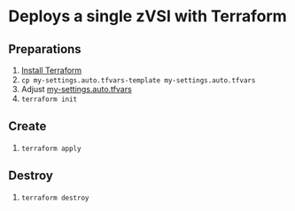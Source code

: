 # Deploys a single zVSI with Terraform

## Preparations

1. [Install Terraform](https://learn.hashicorp.com/tutorials/terraform/install-cli)
2. `cp my-settings.auto.tfvars-template my-settings.auto.tfvars`
3. Adjust [my-settings.auto.tfvars](my-settings.auto.tfvars)
4. `terraform init`

## Create

1. `terraform apply`

## Destroy

1. `terraform destroy`